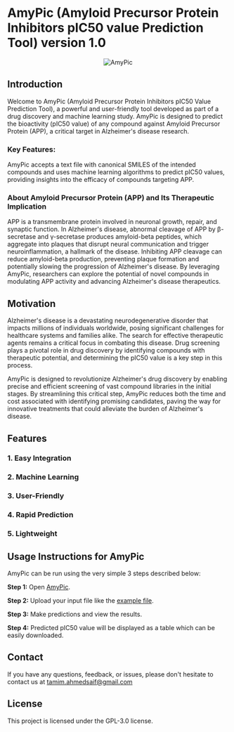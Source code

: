 # AmyPic (Amyloid Precursor Protein Inhibitors pIC50 value Prediction Tool) version 1.0
<p align="center">
<img src="https://github.com/user-attachments/assets/41521f67-53f2-406c-a4a7-fdfe71bd7608" alt="AmyPic" />
</p>

## Introduction

Welcome to AmyPic (Amyloid Precursor Protein Inhibitors pIC50 Value Prediction Tool), a powerful and user-friendly tool developed as part of a drug discovery and machine learning study. AmyPic is designed to predict the bioactivity (pIC50 value) of any compound against Amyloid Precursor Protein (APP), a critical target in Alzheimer's disease research.

### Key Features:

AmyPic accepts a text file with canonical SMILES of the intended compounds and uses machine learning algorithms to predict pIC50 values, providing insights into the efficacy of compounds targeting APP.

### About Amyloid Precursor Protein (APP) and Its Therapeutic Implication

APP is a transmembrane protein involved in neuronal growth, repair, and synaptic function. In Alzheimer's disease, abnormal cleavage of APP by β-secretase and γ-secretase produces amyloid-beta peptides, which aggregate into plaques that disrupt neural communication and trigger neuroinflammation, a hallmark of the disease. Inhibiting APP cleavage can reduce amyloid-beta production, preventing plaque formation and potentially slowing the progression of Alzheimer's disease. By leveraging AmyPic, researchers can explore the potential of novel compounds in modulating APP activity and advancing Alzheimer's disease therapeutics.

## Motivation
Alzheimer's disease is a devastating neurodegenerative disorder that impacts millions of individuals worldwide, posing significant challenges for healthcare systems and families alike. The search for effective therapeutic agents remains a critical focus in combating this disease. Drug screening plays a pivotal role in drug discovery by identifying compounds with therapeutic potential, and determining the pIC50 value is a key step in this process.  

AmyPic is designed to revolutionize Alzheimer's drug discovery by enabling precise and efficient screening of vast compound libraries in the initial stages. By streamlining this critical step, AmyPic reduces both the time and cost associated with identifying promising candidates, paving the way for innovative treatments that could alleviate the burden of Alzheimer's disease.

## Features
### 1. Easy Integration 
### 2. Machine Learning
### 3. User-Friendly
### 4. Rapid Prediction 
### 5. Lightweight


## Usage Instructions for AmyPic

AmyPic can be run using the very simple 3 steps described below:

**Step 1:**
Open [AmyPic](https://colab.research.google.com/github/saiflab/AmyPic/blob/main/AmyPic.ipynb).

**Step 2:**
Upload your input file like the [example file](https://github.com/saiflab/AmyPic/blob/main/example.txt).

**Step 3:**
Make predictions and view the results.

**Step 4:** Predicted pIC50 value will be displayed as a table which can be easily downloaded.


## Contact

If you have any questions, feedback, or issues, please don't hesitate to contact us at tamim.ahmedsaif@gmail.com

## License

This project is licensed under the GPL-3.0 license.
